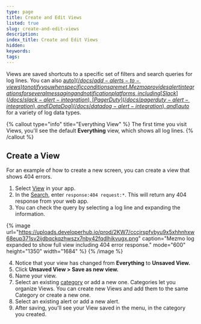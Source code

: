 ```yaml
---
type: page
title: Create and Edit Views
listed: true
slug: create-and-edit-views
description: 
index_title: Create and Edit Views
hidden: 
keywords: 
tags: 
---
```



Views are saved shortcuts to a specific set of filters and search queries for log lines. You can also [auto$](/docs/add-alerts-to-views) to notify you when specific conditions are met. Mezmo provides alert integrations for several messaging and notification platforms, including [Slack](/docs/slack-alert-integration), [PagerDuty](/docs/pagerduty-alert-integration), and [DataDog](/docs/datadog-alert-integration),  and [auto$](/docs/using-templates) for a variety of log data types.

{% callout type="info" title="Everything View" %}
The first time you visit Views, you'll see the default **Everything** view, which shows all log lines.
{% /callout %}

## Create a View

For an example of how to create a new screen, you can create a view that shows 404 errors.

1. Select [View](https://app2.logdna.com/logs/view) in your app.
2. In the [Search](/docs/search-and-filter), enter `response:404 request:*`. This will return any 404 response from your web app.
3. You can check the query by selecting a log line and expanding the information.

{% image url="https://uploads.developerhub.io/prod/2KW7/cccjrspfvbyu9x5xhhnhxw68eup371sv2ijdbqckqzhwszx7nby42fqdlhikvugx.png" caption="Mezmo log expanded to show full view including 404 error response." mode="600" height="1350" width="1684" %}
{% /image %}

4. Notice that your view has changed from **Everything** to **Unsaved View.**
5. Click **Unsaved View &gt; Save as new view.**
6. Name your view.
7. Select an existing [category](/docs/organize-visualizations-by-category) or add a new one. Categories let you organize Views. You can create new Views and add them to the same Category or create a new one.
8. Select an existing alert or add a new alert.
9. After saving, you'll see your View saved in the menu, in the category you created.